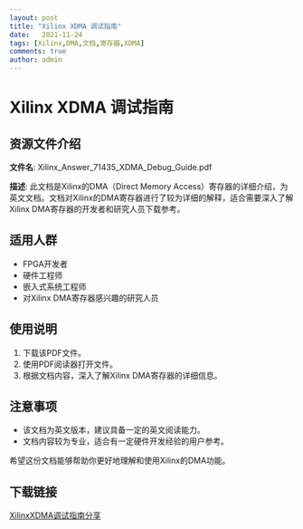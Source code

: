 ```yaml
---
layout: post
title: "Xilinx XDMA 调试指南"
date:   2021-11-24
tags: [Xilinx,DMA,文档,寄存器,XDMA]
comments: true
author: admin
---
```

# Xilinx XDMA 调试指南

## 资源文件介绍

**文件名**: Xilinx_Answer_71435_XDMA_Debug_Guide.pdf

**描述**: 此文档是Xilinx的DMA（Direct Memory Access）寄存器的详细介绍，为英文文档。文档对Xilinx的DMA寄存器进行了较为详细的解释，适合需要深入了解Xilinx DMA寄存器的开发者和研究人员下载参考。

## 适用人群

- FPGA开发者
- 硬件工程师
- 嵌入式系统工程师
- 对Xilinx DMA寄存器感兴趣的研究人员

## 使用说明

1. 下载该PDF文件。
2. 使用PDF阅读器打开文件。
3. 根据文档内容，深入了解Xilinx DMA寄存器的详细信息。

## 注意事项

- 该文档为英文版本，建议具备一定的英文阅读能力。
- 文档内容较为专业，适合有一定硬件开发经验的用户参考。

希望这份文档能够帮助你更好地理解和使用Xilinx的DMA功能。

## 下载链接

[XilinxXDMA调试指南分享](https://pan.quark.cn/s/acd3a91b5e7b)